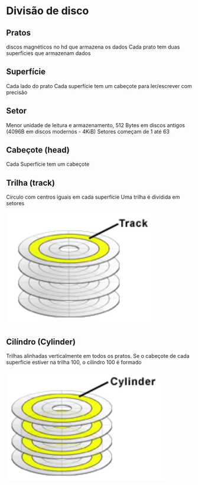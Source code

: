 # Divisão de disco 

## Pratos
discos magnéticos no hd que armazena os dados
Cada prato tem duas superfícies que armazenam dados

## Superfície
Cada lado do prato
Cada superfície tem um cabeçote para ler/escrever com precisão

## Setor
Menor unidade de leitura e armazenamento, 512 Bytes em discos antigos (4096B em discos modernos - 4KiB)
Setores começam de 1 até 63

## Cabeçote (head)
Cada Superfície  tem um cabeçote

## Trilha (track)
Círculo com centros iguais em cada superfície
Uma trilha é dividida em setores

![alt text](media/track.png)

## Cilíndro (Cylinder)
Trilhas alinhadas verticalmente  em todos os pratos. Se o cabeçote de cada superfície estiver na trilha 100, o cilíndro 100 é formado

![alt text](media/cylinder.png)
